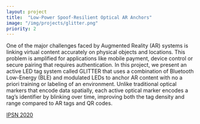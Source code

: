 ```yaml
---
layout: project
title:  "Low-Power Spoof-Resilient Optical AR Anchors"
image: "/img/projects/glitter.png"
priority: 2
---
```

One of the major challenges faced by Augmented Reality (AR) systems is linking virtual content accurately on physical objects and locations. This problem is amplified for applications like mobile payment, device control or secure pairing that requires authentication. In this project, we present an active LED tag system called GLITTER that uses a combination of Bluetooth Low-Energy (BLE) and modulated LEDs to anchor AR content with no a priori training or labeling of an environment. Unlike traditional optical markers that encode data spatially, each active optical marker encodes a tag’s identifier by blinking over time, improving both the tag density and range compared to AR tags and QR codes. 
 
[IPSN 2020](http://users.ece.cmu.edu/~agr/resources/publications/ipsn_20_glitter.pdf)  
